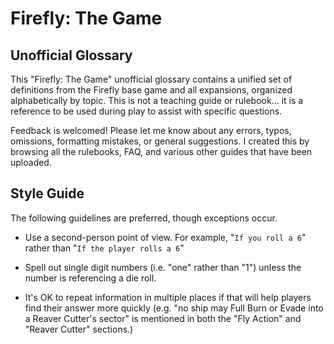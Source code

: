 # Firefly: The Game
## Unofficial Glossary

This "Firefly: The Game" unofficial glossary contains a unified set of
definitions from the Firefly base game and all expansions, organized
alphabetically by topic. This is not a teaching guide or rulebook... it is a
reference to be used during play to assist with specific questions.

Feedback is welcomed! Please let me know about any errors, typos, omissions,
formatting mistakes, or general suggestions. I created this by browsing all the
rulebooks, FAQ, and various other guides that have been uploaded.

## Style Guide

The following guidelines are preferred, though exceptions occur.

* Use a second-person point of view. For example,
"`If you roll a 6`" rather than "`If the player rolls a 6`"

* Spell out single digit numbers (i.e. "one" rather than "1") unless
the number is referencing a die roll.

* It's OK to repeat information in multiple places if that will help players
find their answer more quickly (e.g. "no ship may Full Burn or Evade into a
Reaver Cutter's sector" is mentioned in both the "Fly Action" and "Reaver
Cutter" sections.)
